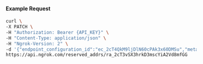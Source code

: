 <!-- Code generated for API Clients. DO NOT EDIT. -->

#### Example Request

```bash
curl \
-X PATCH \
-H "Authorization: Bearer {API_KEY}" \
-H "Content-Type: application/json" \
-H "Ngrok-Version: 2" \
-d '{"endpoint_configuration_id":"ec_2cT4QkM9ljDlN60cPAk3x60DMSu","metadata":"{\"proto\": \"ssh\"}"}' \
https://api.ngrok.com/reserved_addrs/ra_2cT3vSX3hrkD3mscYiA2Vd8mfGG
```
